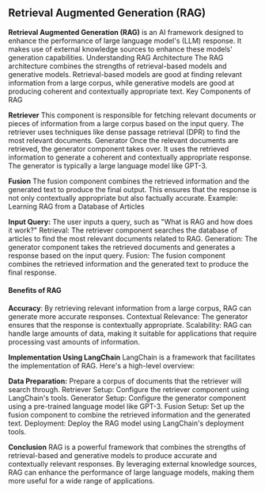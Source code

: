 ## Retrieval Augmented Generation (RAG)
**Retrieval Augmented Generation (RAG)** is an AI framework designed to enhance the performance of large language model's (LLM) response. It makes use of external knowledge sources to enhance these models' generation capabilities.
Understanding RAG Architecture
The RAG architecture combines the strengths of retrieval-based models and generative models. Retrieval-based models are good at finding relevant information from a large corpus, while generative models are good at producing coherent and contextually appropriate text.
Key Components of RAG


**Retriever**
This component is responsible for fetching relevant documents or pieces of information from a large corpus based on the input query. The retriever uses techniques like dense passage retrieval (DPR) to find the most relevant documents.
Generator
Once the relevant documents are retrieved, the generator component takes over. It uses the retrieved information to generate a coherent and contextually appropriate response. The generator is typically a large language model like GPT-3.


**Fusion**
The fusion component combines the retrieved information and the generated text to produce the final output. This ensures that the response is not only contextually appropriate but also factually accurate.
Example: Learning RAG from a Database of Articles

**Input Query:** The user inputs a query, such as "What is RAG and how does it work?"
Retrieval: The retriever component searches the database of articles to find the most relevant documents related to RAG.
Generation: The generator component takes the retrieved documents and generates a response based on the input query.
Fusion: The fusion component combines the retrieved information and the generated text to produce the final response.

#### **Benefits of RAG**

**Accuracy**: By retrieving relevant information from a large corpus, RAG can generate more accurate responses.
Contextual Relevance: The generator ensures that the response is contextually appropriate.
Scalability: RAG can handle large amounts of data, making it suitable for applications that require processing vast amounts of information.

**Implementation Using LangChain**
LangChain is a framework that facilitates the implementation of RAG. Here's a high-level overview:


**Data Preparation:** Prepare a corpus of documents that the retriever will search through.
Retriever Setup: Configure the retriever component using LangChain's tools.
Generator Setup: Configure the generator component using a pre-trained language model like GPT-3.
Fusion Setup: Set up the fusion component to combine the retrieved information and the generated text.
Deployment: Deploy the RAG model using LangChain's deployment tools.

**Conclusion**
RAG is a powerful framework that combines the strengths of retrieval-based and generative models to produce accurate and contextually relevant responses. By leveraging external knowledge sources, RAG can enhance the performance of large language models, making them more useful for a wide range of applications.
